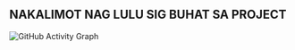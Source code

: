 ##             NAKALIMOT NAG LULU SIG BUHAT SA PROJECT 
![GitHub Activity Graph](https://github-readme-activity-graph.vercel.app/graph?username=Arn0ten&theme=react-dark&hide_border=true&area=true)  
